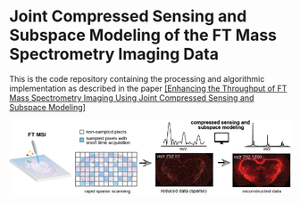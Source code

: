 # Joint Compressed Sensing and Subspace Modeling of the FT Mass Spectrometry Imaging Data

This is the code repository containing the processing and algorithmic implementation as described in the paper [[Enhancing the Throughput of FT Mass Spectrometry Imaging Using Joint Compressed Sensing and Subspace Modeling]](https://pubs.acs.org/doi/full/10.1021/acs.analchem.1c05279)

<p align="center">
  <img src="TOC_git.png" /> 
</p>
